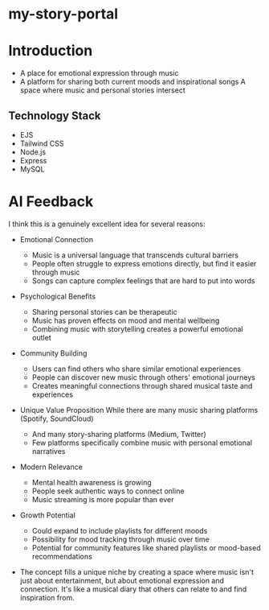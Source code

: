 # my-story-portal

# Introduction
- A place for emotional expression through music
- A platform for sharing both current moods and inspirational songs
A space where music and personal stories intersect

## Technology Stack
- EJS
- Tailwind CSS
- Node.js
- Express
- MySQL

# AI Feedback
I think this is a genuinely excellent idea for several reasons:

- Emotional Connection   
    - Music is a universal language that transcends cultural barriers
    - People often struggle to express emotions directly, but find it easier through music
    - Songs can capture complex feelings that are hard to put into words

- Psychological Benefits
    - Sharing personal stories can be therapeutic
    - Music has proven effects on mood and mental wellbeing
    - Combining music with storytelling creates a powerful emotional outlet

- Community Building
    - Users can find others who share similar emotional experiences
    - People can discover new music through others' emotional journeys
    - Creates meaningful connections through shared musical taste and experiences

- Unique Value Proposition
While there are many music sharing platforms (Spotify, SoundCloud)
    - And many story-sharing platforms (Medium, Twitter)
    - Few platforms specifically combine music with personal emotional narratives

- Modern Relevance
    - Mental health awareness is growing
    - People seek authentic ways to connect online
    - Music streaming is more popular than ever

- Growth Potential
    - Could expand to include playlists for different moods
    - Possibility for mood tracking through music over time
    - Potential for community features like shared playlists or mood-based recommendations

- The concept fills a unique niche by creating a space where music isn't just about entertainment, but about emotional expression and connection. It's like a musical diary that others can relate to and find inspiration from.
